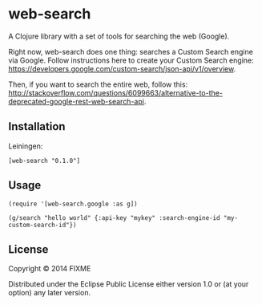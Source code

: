 # web-search

A Clojure library with a set of tools for searching the web (Google).

Right now, web-search does one thing: searches a Custom Search engine via Google. Follow instructions here to create your Custom Search engine: https://developers.google.com/custom-search/json-api/v1/overview.

Then, if you want to search the entire web, follow this: http://stackoverflow.com/questions/6099663/alternative-to-the-deprecated-google-rest-web-search-api.

## Installation

Leiningen:

```
[web-search "0.1.0"]
```

## Usage

```
(require '[web-search.google :as g])

(g/search "hello world" {:api-key "mykey" :search-engine-id "my-custom-search-id"})
```

## License

Copyright © 2014 FIXME

Distributed under the Eclipse Public License either version 1.0 or (at
your option) any later version.
